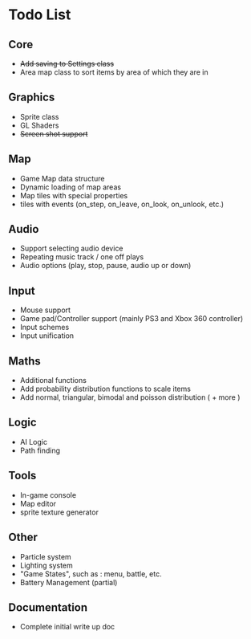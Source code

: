 Todo List
=========

Core
----

* ~~Add saving to Settings class~~
* Area map class to sort items by area of which they are in

Graphics
--------

* Sprite class
* GL Shaders
* ~~Screen shot support~~

Map
---

* Game Map data structure
* Dynamic loading of map areas
* Map tiles with special properties
* tiles with events (on_step, on_leave, on_look, on_unlook, etc.)

Audio
-----

* Support selecting audio device
* Repeating music track / one off plays
* Audio options (play, stop, pause, audio up or down)

Input
-----

* Mouse support
* Game pad/Controller support (mainly PS3 and Xbox 360 controller)
* Input schemes
* Input unification

Maths
-----

* Additional functions
* Add probability distribution functions to scale items
* Add normal, triangular, bimodal and poisson distribution ( + more )

Logic
-----

* AI Logic
* Path finding

Tools
-----

* In-game console
* Map editor
* sprite texture generator

Other
-----

* Particle system
* Lighting system
* "Game States", such as : menu, battle, etc.
* Battery Management (partial)

Documentation
-------------

* Complete initial write up doc

